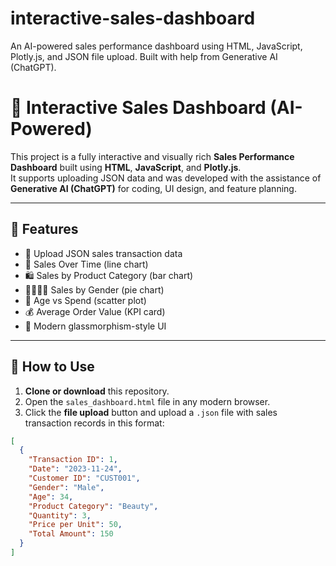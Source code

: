 # interactive-sales-dashboard
An AI-powered sales performance dashboard using HTML, JavaScript, Plotly.js, and JSON file upload. Built with help from Generative AI (ChatGPT).
# 🧠 Interactive Sales Dashboard (AI-Powered)

This project is a fully interactive and visually rich **Sales Performance Dashboard** built using **HTML**, **JavaScript**, and **Plotly.js**.  
It supports uploading JSON data and was developed with the assistance of **Generative AI (ChatGPT)** for coding, UI design, and feature planning.

---

## 🌟 Features

- 📁 Upload JSON sales transaction data
- 📅 Sales Over Time (line chart)
- 🛍️ Sales by Product Category (bar chart)
- 👨‍🦰👩‍🦰 Sales by Gender (pie chart)
- 👥 Age vs Spend (scatter plot)
- 💰 Average Order Value (KPI card)
- 🎨 Modern glassmorphism-style UI

---

## 📂 How to Use

1. **Clone or download** this repository.
2. Open the `sales_dashboard.html` file in any modern browser.
3. Click the **file upload** button and upload a `.json` file with sales transaction records in this format:

```json
[
  {
    "Transaction ID": 1,
    "Date": "2023-11-24",
    "Customer ID": "CUST001",
    "Gender": "Male",
    "Age": 34,
    "Product Category": "Beauty",
    "Quantity": 3,
    "Price per Unit": 50,
    "Total Amount": 150
  }
]
